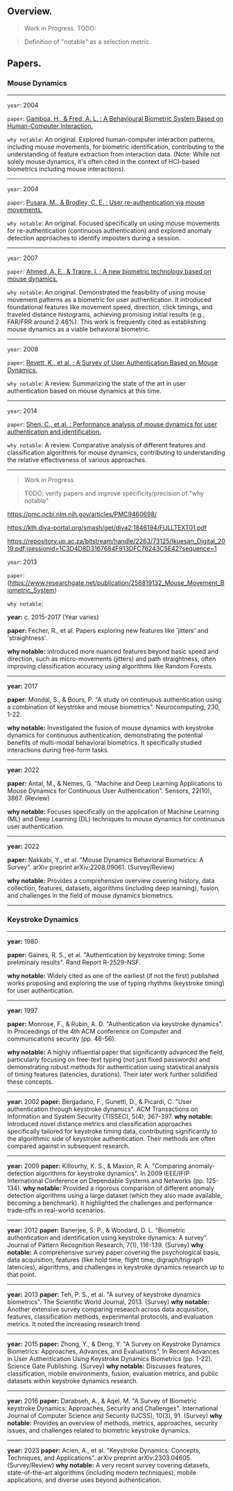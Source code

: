 ## Overview.

> Work in Progress. TODO:

> Definition of "notable" as a selection metric.

## Papers.

### Mouse Dynamics

---

`year`: 2004

`paper`: [Gamboa, H., & Fred, A. L. : A Behavioural Biometric System Based on Human-Computer Interaction.](https://sci-hub.st/10.1117/12.542625) 

`why notable`: An original. Explored human-computer interaction patterns, including mouse movements, for biometric identification, contributing to the understanding of feature extraction from interaction data. (Note: While not solely mouse dynamics, it's often cited in the context of HCI-based biometrics including mouse interactions).

---

`year`: 2004

`paper`: [Pusara, M., & Brodley, C. E. : User re-authentication via mouse movements.](https://sci-hub.st/10.1145/1029208.1029210)

`why notable`: An original. Focused specifically on using mouse movements for re-authentication (continuous authentication) and explored anomaly detection approaches to identify imposters during a session.

---

`year`: 2007

`paper`: [Ahmed, A. E., & Traore, I. : A new biometric technology based on mouse dynamics.](https://sci-hub.st/10.1109/TDSC.2007.70207)

`why notable`: An original. Demonstrated the feasibility of using mouse movement patterns as a biometric for user authentication. It introduced foundational features like movement speed, direction, click timings, and traveled distance histograms, achieving promising initial results (e.g., FAR/FRR around 2.46%). This work is frequently cited as establishing mouse dynamics as a viable behavioral biometric.

---

`year`: 2008

`paper`: [Revett, K., et al. : A Survey of User Authentication Based on Mouse Dynamics.](https://www.researchgate.net/publication/216864668_A_survey_of_user_authentication_based_on_mouse_dynamics)

`why notable`: A review. Summarizing the state of the art in user authentication based on mouse dynamics at this time.

---

`year`: 2014

`paper`: [Shen, C., et al. : Performance analysis of mouse dynamics for user authentication and identification.](https://sci-hub.st/10.1016/j.cose.2014.05.002)

`why notable`: A review. Comparative analysis of different features and classification algorithms for mouse dynamics, contributing to understanding the relative effectiveness of various approaches.

---


> Work in Progress


> TODO; verify papers and improve specificity/precision of "why notable"


https://pmc.ncbi.nlm.nih.gov/articles/PMC9460698/


https://kth.diva-portal.org/smash/get/diva2:1846194/FULLTEXT01.pdf


https://repository.up.ac.za/bitstream/handle/2263/73125/Ikuesan_Digital_2019.pdf;jsessionid=1C3D4D8D3167684F913DFC76243C5E42?sequence=1


`year`: 2013

`paper`:  (https://www.researchgate.net/publication/256819132_Mouse_Movement_Biometric_System)

`why notable`:  

**year:** c. 2015-2017 (Year varies)

**paper:** Fecher, R., et al. Papers exploring new features like 'jitters' and 'straightness'.

**why notable:**  introduced more nuanced features beyond basic speed and direction, such as micro-movements (jitters) and path straightness, often improving classification accuracy using algorithms like Random Forests.

---

**year:** 2017

**paper:** Mondal, S., & Bours, P. "A study on continuous authentication using a combination of keystroke and mouse biometrics". Neurocomputing, 230, 1-22.

**why notable:** Investigated the fusion of mouse dynamics with keystroke dynamics for continuous authentication, demonstrating the potential benefits of multi-modal behavioral biometrics. It specifically studied interactions during free-form tasks.

---

**year:** 2022

**paper:** Antal, M., & Nemes, G. "Machine and Deep Learning Applications to Mouse Dynamics for Continuous User Authentication". Sensors, 22(10), 3867. (Review)

**why notable:** Focuses specifically on the application of Machine Learning (ML) and Deep Learning (DL) techniques to mouse dynamics for continuous user authentication.

---

**year:** 2022

**paper:** Nakkabi, Y., et al. "Mouse Dynamics Behavioral Biometrics: A Survey". arXiv preprint arXiv:2208.09061. (Survey/Review)

**why notable:** Provides a comprehensive overview covering history, data collection, features, datasets, algorithms (including deep learning), fusion, and challenges in the field of mouse dynamics biometrics.


---


### **Keystroke Dynamics**

---

**year:** 1980

**paper:** Gaines, R. S., et al. "Authentication by keystroke timing: Some preliminary results". Rand Report R-2529-NSF.

**why notable:** Widely cited as one of the earliest (if not the first) published works proposing and exploring the use of typing rhythms (keystroke timing) for user authentication.

---

**year:** 1997

**paper:** Monrose, F., & Rubin, A. D. "Authentication via keystroke dynamics". In Proceedings of the 4th ACM conference on Computer and communications security (pp. 48-56).

**why notable:** A highly influential paper that significantly advanced the field, particularly focusing on free-text typing (not just fixed passwords) and demonstrating robust methods for authentication using statistical analysis of timing features (latencies, durations). Their later work further solidified these concepts.

---

**year:** 2002
**paper:** Bergadano, F., Gunetti, D., & Picardi, C. "User authentication through keystroke dynamics". ACM Transactions on Information and System Security (TISSEC), 5(4), 367-397.
**why notable:** Introduced novel distance metrics and classification approaches specifically tailored for keystroke timing data, contributing significantly to the algorithmic side of keystroke authentication. Their methods are often compared against in subsequent research.

---

**year:** 2009
**paper:** Killourhy, K. S., & Maxion, R. A. "Comparing anomaly-detection algorithms for keystroke dynamics". In 2009 IEEE/IFIP International Conference on Dependable Systems and Networks (pp. 125-134).
**why notable:** Provided a rigorous comparison of different anomaly detection algorithms using a large dataset (which they also made available, becoming a benchmark). It highlighted the challenges and performance trade-offs in real-world scenarios.

---

**year:** 2012
**paper:** Banerjee, S. P., & Woodard, D. L. "Biometric authentication and identification using keystroke dynamics: A survey". Journal of Pattern Recognition Research, 7(1), 116-139. (Survey)
**why notable:** A comprehensive survey paper covering the psychological basis, data acquisition, features (like hold time, flight time, digraph/trigraph latencies), algorithms, and challenges in keystroke dynamics research up to that point.

---

**year:** 2013
**paper:** Teh, P. S., et al. "A survey of keystroke dynamics biometrics". The Scientific World Journal, 2013. (Survey)
**why notable:** Another extensive survey comparing research across data acquisition, features, classification methods, experimental protocols, and evaluation metrics. It noted the increasing research trend.

---

**year:** 2015
**paper:** Zhong, Y., & Deng, Y. "A Survey on Keystroke Dynamics Biometrics: Approaches, Advances, and Evaluations". In Recent Advances in User Authentication Using Keystroke Dynamics Biometrics (pp. 1-22). Science Gate Publishing. (Survey)
**why notable:** Discusses features, classification, mobile environments, fusion, evaluation metrics, and public datasets within keystroke dynamics research.

---

**year:** 2016
**paper:** Darabseh, A., & Aqel, M. "A Survey of Biometric keystroke Dynamics: Approaches, Security and Challenges". International Journal of Computer Science and Security (IJCSS), 10(3), 91. (Survey)
**why notable:** Provides an overview of methods, metrics, approaches, security issues, and challenges related to biometric keystroke dynamics.

---

**year:** 2023
**paper:** Acien, A., et al. "Keystroke Dynamics: Concepts, Techniques, and Applications". arXiv preprint arXiv:2303.04605. (Survey/Review)
**why notable:** A very recent survey covering datasets, state-of-the-art algorithms (including modern techniques), mobile applications, and diverse uses beyond authentication.
